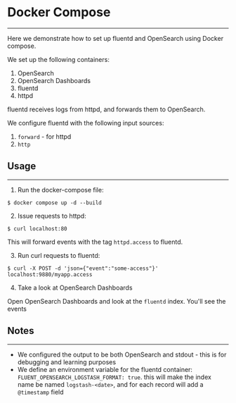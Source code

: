 # Docker Compose
---

Here we demonstrate how to set up fluentd and OpenSearch using Docker compose.

We set up the following containers:
1. OpenSearch
2. OpenSearch Dashboards
3. fluentd
4. httpd

fluentd receives logs from httpd, and forwards them to OpenSearch.

We configure fluentd with the following input sources:
1. `forward` - for httpd
2. `http`


## Usage
---

1. Run the docker-compose file:
```
$ docker compose up -d --build
```

2. Issue requests to httpd:
```
$ curl localhost:80
```

This will forward events with the tag `httpd.access` to fluentd.

3. Run curl requests to fluentd:
```
$ curl -X POST -d 'json={"event":"some-access"}' localhost:9880/myapp.access
```

4. Take a look at OpenSearch Dashboards

Open OpenSearch Dashboards and look at the `fluentd` index. You'll see the events

## Notes
---

* We configured the output to be both OpenSearch and stdout - this is for debugging and learning purposes
* We define an environment variable for the fluentd container: `FLUENT_OPENSEARCH_LOGSTASH_FORMAT: true`. this will make the index name 
be named `logstash-<date>`, and for each record will add a `@timestamp` field
